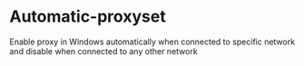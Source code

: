 # Automatic-proxyset
Enable proxy in Windows automatically when connected to specific network and disable when connected to any other network

